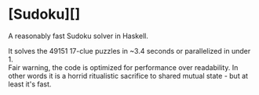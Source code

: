 # [Sudoku][]

A reasonably fast Sudoku solver in Haskell.


It solves the 49151 17-clue puzzles in ~3.4 seconds or parallelized in under 1.   
Fair warning, the code is optimized for performance over readability. In other words it is a horrid ritualistic sacrifice to shared mutual state - but at least it's fast.
